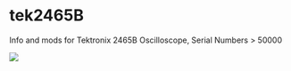 # tek2465B
Info and mods for Tektronix 2465B Oscilloscope, Serial Numbers > 50000

![](/images/Tek2465b_working.jpg.png)
